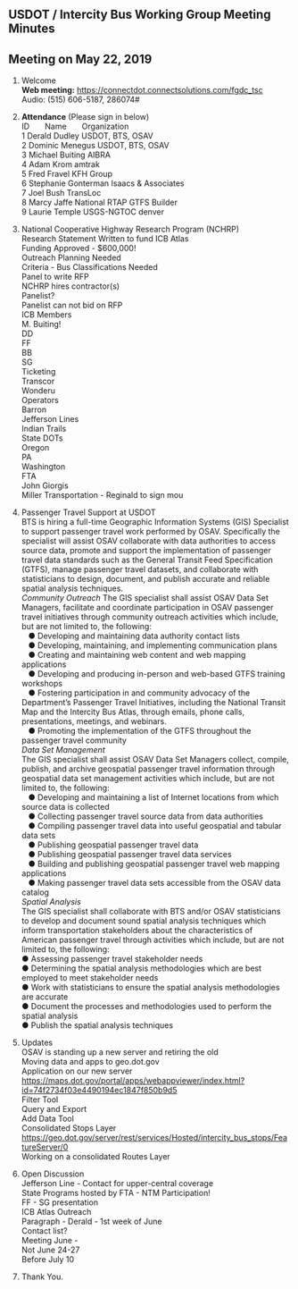 ## USDOT / Intercity Bus Working Group Meeting Minutes   
## Meeting on May 22, 2019   

1. Welcome   
**Web meeting:**  https://connectdot.connectsolutions.com/fgdc_tsc   
Audio: (515) 606-5187, 286074#   

2. **Attendance** (Please sign in below)   
ID &nbsp; &nbsp; &nbsp; Name &nbsp; &nbsp; &nbsp; Organization     
1  Derald Dudley   USDOT, BTS, OSAV  
2  Dominic Menegus  USDOT, BTS, OSAV  
3  Michael Buiting  AIBRA    
4  Adam Krom  amtrak     
5  Fred Fravel  KFH Group  
6  Stephanie Gonterman  Isaacs & Associates  
7  Joel Bush  TransLoc     
8  Marcy Jaffe  National RTAP GTFS Builder  
9  Laurie Temple  USGS-NGTOC denver  

3. National Cooperative Highway Research Program (NCHRP)  
Research Statement Written to fund ICB Atlas  
Funding Approved - $600,000!  
Outreach Planning Needed  
Criteria - Bus Classifications Needed  
Panel to write RFP  
NCHRP hires contractor(s)  
Panelist?  
Panelist can not bid on RFP  
ICB Members  
M. Buiting!  
DD  
FF  
BB  
SG  
Ticketing  
Transcor  
Wonderu  
Operators  
Barron  
Jefferson Lines  
Indian Trails  
State DOTs  
Oregon  
PA  
Washington  
FTA  
John Giorgis  
Miller Transportation - Reginald to sign mou  

4. Passenger Travel Support at USDOT  
BTS is hiring a full-time Geographic Information Systems (GIS) Specialist to support passenger travel work performed by OSAV.  Specifically the specialist will assist OSAV collaborate with data authorities to access source data, promote and support the implementation of passenger travel data standards such as the General Transit Feed Specification (GTFS),  manage passenger travel datasets, and collaborate with statisticians to design, document, and publish accurate and reliable spatial analysis techniques.  
*Community Outreach*
The GIS specialist shall assist OSAV Data Set Managers, facilitate and coordinate participation in OSAV passenger travel initiatives through community outreach activities which include, but are not limited to, the following:  
&nbsp; &nbsp;●  Developing and maintaining data authority contact lists  
&nbsp; &nbsp;●  Developing, maintaining, and implementing communication plans  
&nbsp; &nbsp;●  Creating and maintaining web content and web mapping applications  
&nbsp; &nbsp;●  Developing and producing in-person and web-based GTFS training workshops  
&nbsp; &nbsp;●  Fostering participation in and community advocacy of the Department’s Passenger Travel Initiatives, including the National Transit Map and the Intercity Bus Atlas, through emails, phone calls, presentations, meetings, and webinars.  
&nbsp; &nbsp;●  Promoting the implementation of the GTFS throughout the passenger travel community  
*Data Set Management*  
The GIS specialist shall assist OSAV Data Set Managers collect, compile, publish, and archive geospatial passenger travel information through geospatial data set management activities which include, but are not limited to, the following:  
&nbsp; &nbsp;●  Developing and maintaining a list of Internet locations from which source data is collected  
&nbsp; &nbsp;●  Collecting passenger travel source data from data authorities  
&nbsp; &nbsp;●  Compiling passenger travel data into useful geospatial and tabular data sets  
&nbsp; &nbsp;●  Publishing geospatial passenger travel data  
&nbsp; &nbsp;●  Publishing geospatial passenger travel data services  
&nbsp; &nbsp;●  Building and publishing geospatial passenger travel web mapping applications  
&nbsp; &nbsp;●  Making passenger travel data sets accessible from the OSAV data catalog  
*Spatial Analysis*  
The GIS specialist shall collaborate with BTS and/or OSAV statisticians to develop and document sound spatial analysis techniques which inform transportation stakeholders about the characteristics of American passenger travel through activities which include, but are not limited to, the following:  
●  Assessing passenger travel stakeholder needs  
●  Determining the spatial analysis methodologies which are best employed to meet stakeholder needs  
●  Work with statisticians to ensure the spatial analysis methodologies are accurate  
●  Document the processes and methodologies used to perform the spatial analysis  
●  Publish the spatial analysis techniques  

5. Updates  
OSAV is standing up a new server and retiring the old  
Moving data and apps to geo.dot.gov  
Application on our new server  
https://maps.dot.gov/portal/apps/webappviewer/index.html?id=74f2734f03e4490194ec1847f850b9d5  
Filter Tool  
Query and Export  
Add Data Tool  
Consolidated Stops Layer  
https://geo.dot.gov/server/rest/services/Hosted/intercity_bus_stops/FeatureServer/0  
Working on a consolidated Routes Layer  

6. Open Discussion  
Jefferson Line - Contact for upper-central coverage  
State Programs hosted by FTA - NTM Participation!  
FF - SG presentation  
ICB Atlas Outreach  
Paragraph - Derald - 1st week of June  
Contact list?  
Meeting June -   
Not June 24-27  
Before July 10  

7. Thank You.  
